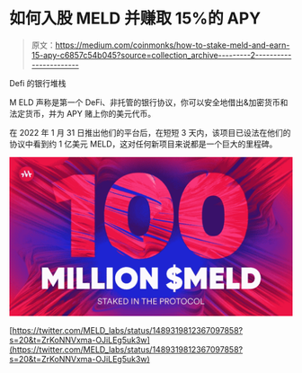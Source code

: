 # 如何入股 MELD 并赚取 15%的 APY

> 原文：<https://medium.com/coinmonks/how-to-stake-meld-and-earn-15-apy-c6857c54b045?source=collection_archive---------2----------------------->

Defi 的银行堆栈

M ELD 声称是第一个 DeFi、非托管的银行协议，你可以安全地借出&加密货币和法定货币，并为 APY 赌上你的美元代币。

在 2022 年 1 月 31 日推出他们的平台后，在短短 3 天内，该项目已设法在他们的协议中看到约 1 亿美元 MELD，这对任何新项目来说都是一个巨大的里程碑。

![](img/de5ff006c15cd9ddaa636346e634648d.png)

[https://twitter.com/MELD_labs/status/1489319812367097858?s=20&t=ZrKoNNVxma-OJiLEg5uk3w](https://twitter.com/MELD_labs/status/1489319812367097858?s=20&t=ZrKoNNVxma-OJiLEg5uk3w)